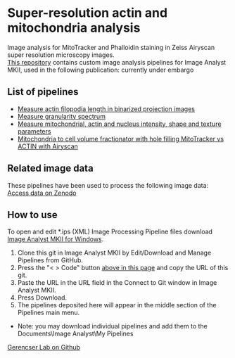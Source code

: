 # Super-resolution actin and mitochondria analysis
Image analysis for MitoTracker and Phalloidin staining in Zeiss Airyscan super resolution microscopy images.  
[This repository](https://github.com/gerencserlab/Superresolution-actin-and-mitochondria-analysis/) contains custom image analysis pipelines  for Image Analyst MKII, used in the following publication: currently under embargo    

## List of pipelines
* [Measure actin filopodia length in binarized projection images](Measure_actin_filopodia_length_in_binarized_projection_images.md)
* [Measure granularity spectrum](Measure_granularity_spectrum.md)
* [Measure mitochondrial, actin and nucleus intensity, shape and texture parameters](Measure_mitochondrial,_actin_and_nucleus_intensity,_shape_and_texture_parameters.md)
* [Mitochondria to cell volume fractionator with hole filling MitoTracker vs ACTIN with Airyscan](Mitochondria_to_cell_volume_fractionator_with_hole_filling_MitoTracker_vs_ACTIN_with_Airyscan.md)

## Related image data
These pipelines have been used to process the following image data: [Access data on Zenodo](https://zenodo.org/record/8415197)

## How to use
To open and edit *.ips (XML) Image Processing Pipeline files download [Image Analyst MKII for Windows](https://www.imageanalyst.net/downloads/?item=recent/imageanalystMKII64.msi).
1. Clone this git in Image Analyst MKII by Edit/Download and Manage Pipelines from GitHub. 
2. Press the "< > Code" button [above in this page](https://github.com/gerencserlab/Superresolution-actin-and-mitochondria-analysis/) and copy the URL of this git.
3. Paste the URL in the URL field in the Connect to Git window in Image Analyst MKII.
4. Press Download.
5. The pipelines deposited here will appear in the middle section of the Pipelines main menu.
* Note: you may download individual pipelines and add them to the Documents\Image Analyst\My Pipelines 

[Gerencser Lab on Github](https://github.com/gerencserlab)
